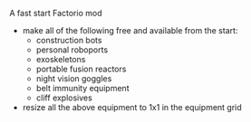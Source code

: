 A fast start Factorio mod

- make all of the following free and available from the start:
  - construction bots
  - personal roboports
  - exoskeletons
  - portable fusion reactors
  - night vision goggles
  - belt immunity equipment
  - cliff explosives
- resize all the above equipment to 1x1 in the equipment grid
